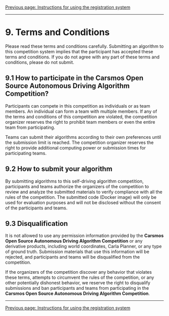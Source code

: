 [Previous page: Instructions for using the registration system](baoming_en.md)

------

# 9. Terms and Conditions

Please read these terms and conditions carefully. Submitting an algorithm to this competition system implies that the participant has accepted these terms and conditions. If you do not agree with any part of these terms and conditions, please do not submit.

## 9.1 How to participate in the Carsmos Open Source Autonomous Driving Algorithm Competition? 

Participants can compete in this competition as individuals or as team members. An individual can form a team with multiple members. If any of the terms and conditions of this competition are violated, the competition organizer reserves the right to prohibit team members or even the entire team from participating.

Teams can submit their algorithms according to their own preferences until the submission limit is reached. The competition organizer reserves the right to provide additional computing power or submission times for participating teams.

## 9.2  How to submit your algorithm

By submitting algorithms to this self-driving algorithm competition, participants and teams authorize the organizers of the competition to review and analyze the submitted materials to verify compliance with all the rules of the competition. The submitted code (Docker image) will only be used for evaluation purposes and will not be disclosed without the consent of the participants and teams.

## 9.3 Disqualification

It is not allowed to use any permission information provided by the **Carsmos Open Source Autonomous Driving Algorithm Competition** or any derivative products, including world coordinates, Carla Planner, or any type of ground truth. Submission materials that use this information will be rejected, and participants and teams will be disqualified from the competition.

If the organizers of the competition discover any behavior that violates these terms, attempts to circumvent the rules of the competition, or any other potentially dishonest behavior, we reserve the right to disqualify submissions and ban participants and teams from participating in the **Carsmos Open Source Autonomous Driving Algorithm Competition**.

------

[Previous page: Instructions for using the registration system](baoming_en.md)

